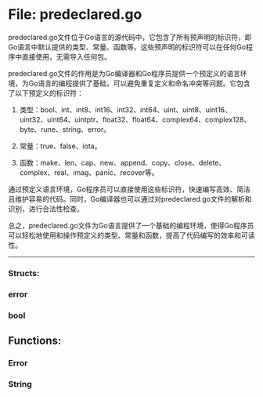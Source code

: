# File: predeclared.go

predeclared.go文件位于Go语言的源代码中，它包含了所有预声明的标识符，即Go语言中默认提供的类型、常量、函数等。这些预声明的标识符可以在任何Go程序中直接使用，无需导入任何包。

predeclared.go文件的作用是为Go编译器和Go程序员提供一个预定义的语言环境，为Go语言的编程提供了基础，可以避免重复定义和命名冲突等问题。它包含了以下预定义的标识符：

1. 类型：bool、int、int8、int16、int32、int64、uint、uint8、uint16、uint32、uint64、uintptr、float32、float64、complex64、complex128、byte、rune、string、error。

2. 常量：true、false、iota。

3. 函数：make、len、cap、new、append、copy、close、delete、complex、real、imag、panic、recover等。

通过预定义语言环境，Go程序员可以直接使用这些标识符，快速编写高效、简洁且维护容易的代码。同时，Go编译器也可以通过对predeclared.go文件的解析和识别，进行合法性检查。

总之，predeclared.go文件为Go语言提供了一个基础的编程环境，使得Go程序员可以轻松地使用和操作预定义的类型、常量和函数，提高了代码编写的效率和可读性。




---

### Structs:

### error





### bool





## Functions:

### Error





### String






